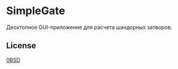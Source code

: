 ﻿# SimpleGate

Десктопное GUI-приложение для расчета шандорных затворов.

## License

[0BSD](https://opensource.org/licenses/0BSD)
